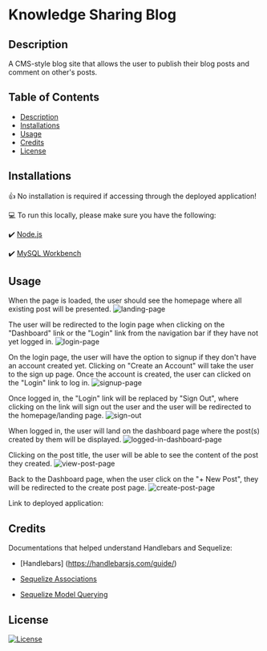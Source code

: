 # Knowledge Sharing Blog

## Description
A CMS-style blog site that allows the user to publish their blog posts and comment on other's posts.

## Table of Contents
- [Description](#description)
- [Installations](#installations)
- [Usage](#usage)
- [Credits](#credits)
- [License](#license)

## Installations

:thumbsup: No installation is required if accessing through the deployed application!

:computer: To run this locally, please make sure you have the following:

:heavy_check_mark: [Node.js](https://nodejs.org/en)

:heavy_check_mark: [MySQL Workbench](https://dev.mysql.com/downloads/workbench/)

## Usage
When the page is loaded, the user should see the homepage where all existing post will be presented. 
![landing-page](https://github.com/Jasmineleeyt/knowledge-sharing-blog/assets/140264009/d58e16e1-5601-4337-9fb0-3308a04b4f06)

The user will be redirected to the login page when clicking on the "Dashboard" link or the "Login" link from the navigation bar if they have not yet logged in. 
![login-page](https://github.com/Jasmineleeyt/knowledge-sharing-blog/assets/140264009/02f4978b-c79c-4547-980a-ea507394ac79)

On the login page, the user will have the option to signup if they don't have an account created yet. Clicking on "Create an Account" will take the user to the sign up page. Once the account is created, the user can clicked on the "Login" link to log in. 
![signup-page](https://github.com/Jasmineleeyt/knowledge-sharing-blog/assets/140264009/1154ab91-3042-4b2f-9e62-0c4e4962bfb2)

Once logged in, the "Login" link will be replaced by "Sign Out", where clicking on the link will sign out the user and the user will be redirected to the homepage/landing page.
![sign-out](https://github.com/Jasmineleeyt/knowledge-sharing-blog/assets/140264009/1cefb64b-d381-498a-993b-783ea6018b74)

When logged in, the user will land on the dashboard page where the post(s) created by them will be displayed.
![logged-in-dashboard-page](https://github.com/Jasmineleeyt/knowledge-sharing-blog/assets/140264009/c24ba03a-7489-439e-b76a-1fe123937b97)

Clicking on the post title, the user will be able to see the content of the post they created.
![view-post-page](https://github.com/Jasmineleeyt/knowledge-sharing-blog/assets/140264009/0030393d-6a02-4812-82c5-fb335c052e2f)

Back to the Dashboard page, when the user click on the "+ New Post", they will be redirected to the create post page.
![create-post-page](https://github.com/Jasmineleeyt/knowledge-sharing-blog/assets/140264009/97c7befb-8dcf-44ff-b992-91cb8708c78c)

Link to deployed application: 


## Credits

Documentations that helped understand Handlebars and Sequelize:

- [Handlebars] (https://handlebarsjs.com/guide/)

- [Sequelize Associations](https://sequelize.org/docs/v6/core-concepts/assocs/)

- [Sequelize Model Querying](https://sequelize.org/docs/v6/core-concepts/model-querying-basics/)

## License
[![License](https://img.shields.io/badge/License-MIT-yellow.svg)](https://opensource.org/licenses/MIT)
